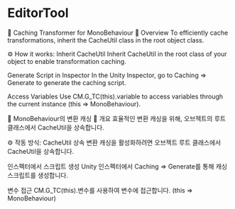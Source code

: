 # EditorTool
🚀 Caching Transformer for MonoBehaviour
📑 Overview
To efficiently cache transformations, inherit the CacheUtil class in the root object class.

⚙️ How it works:
Inherit CacheUtil
Inherit CacheUtil in the root class of your object to enable transformation caching.

Generate Script in Inspector
In the Unity Inspector, go to Caching => Generate to generate the caching script.

Access Variables
Use CM.G_TC(this).variable to access variables through the current instance (this => MonoBehaviour).

🚀 MonoBehaviour의 변환 캐싱
📑 개요
효율적인 변환 캐싱을 위해, 오브젝트의 루트 클래스에서 CacheUtil을 상속합니다.

⚙️ 작동 방식:
CacheUtil 상속
변환 캐싱을 활성화하려면 오브젝트 루트 클래스에서 CacheUtil을 상속합니다.

인스펙터에서 스크립트 생성
Unity 인스펙터에서 Caching => Generate를 통해 캐싱 스크립트를 생성합니다.

변수 접근
CM.G_TC(this).변수를 사용하여 변수에 접근합니다. (this => MonoBehaviour)
